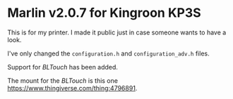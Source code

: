 # Marlin v2.0.7 for Kingroon KP3S

This is for my printer. I made it public just in case someone wants to have a look.

I've only changed the `configuration.h` and `configuration_adv.h` files.

Support for *BLTouch* has been added.

The mount for the *BLTouch* is this one https://www.thingiverse.com/thing:4796891.
